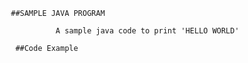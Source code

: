         
       ##SAMPLE JAVA PROGRAM

                 A sample java code to print 'HELLO WORLD'

        ##Code Example
        